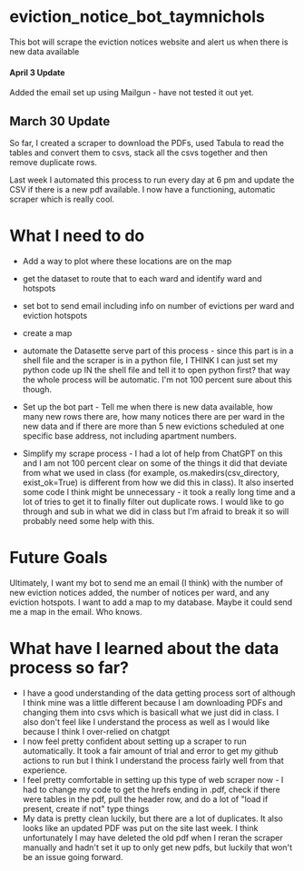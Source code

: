 # eviction_notice_bot_taymnichols
This bot will scrape the eviction notices website and alert us when there is new data available

#### April 3 Update
Added the email set up using Mailgun - have not tested it out yet.

## March 30 Update
So far, I created a scraper to download the PDFs, used Tabula to read the tables and convert them to csvs, stack all the csvs together and then remove duplicate rows. 

Last week I automated this process to run every day at 6 pm and update the CSV if there is a new pdf available. I now have a functioning, automatic scraper which is really cool.

# What I need to do
* Add a way to plot where these locations are on the map

* get the dataset to route that to each ward and identify ward and hotspots

* set bot to send email including info on number of evictions per ward and eviction hotspots

* create a map

* automate the Datasette serve part of this process - since this part is in a shell file and the scraper is in a python file, I THINK I can just set my python code up IN the shell file and tell it to open python first? that way the whole process will be automatic. I'm not 100 percent sure about this though.

* Set up the bot part - Tell me when there is new data available, how many new rows there are, how many notices there are per ward in the new data and if there are more than 5 new evictions scheduled at one specific base address, not including apartment numbers.

* Simplify my scrape process - I had a lot of help from ChatGPT on this and I am not 100 percent clear on some of the things it did that deviate from what we used in class (for example, os.makedirs(csv_directory, exist_ok=True) is different from how we did this in class). It also inserted some code I think might be unnecessary - it took a really long time and a lot of tries to get it to finally filter out duplicate rows. I would like to go through and sub in what we did in class but I'm afraid to break it so will probably need some help with this.

# Future Goals
Ultimately, I want my bot to send me an email (I think) with the number of new eviction notices added, the number of notices per ward, and any eviction hotspots. I want to add a map to my database. Maybe it could send me a map in the email. Who knows.

# What have I learned about the data process so far?
* I have a good understanding of the data getting process sort of although I think mine was a little different because I am downloading PDFs and changing them into csvs which is basicall what we just did in class. I also don't feel like I understand the process as well as I would like because I think I over-relied on chatgpt
* I now feel pretty confident about setting up a scraper to run automatically. It took a fair amount of trial and error to get my github actions to run but I think I understand the process fairly well from that experience.
* I feel pretty comfortable in setting up this type of web scraper now - I had to change my code to get the hrefs ending in .pdf, check if there were tables in the pdf, pull the header row, and do a lot of "load if present, create if not" type things
* My data is pretty clean luckily, but there are a lot of duplicates. It also looks like an updated PDF was put on the site last week. I think unfortunately I may have deleted the old pdf when I reran the scraper manually and hadn't set it up to only get new pdfs, but luckily that won't be an issue going forward. 